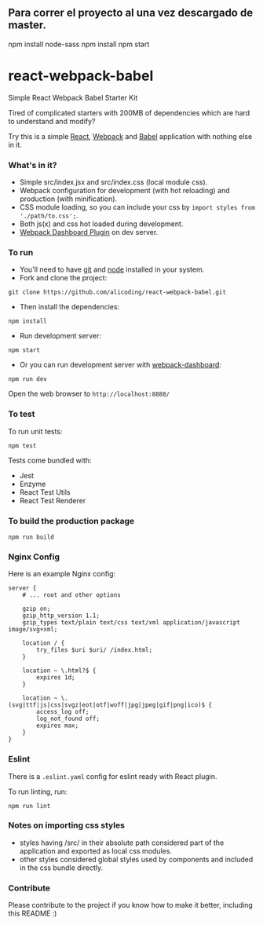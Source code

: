 Para correr el proyecto al una vez descargado de master.
--------------------------------------------------------

npm install node-sass
npm install
npm start


# react-webpack-babel
Simple React Webpack Babel Starter Kit

Tired of complicated starters with 200MB of dependencies which are hard to understand and modify?

Try this is a simple [React](https://facebook.github.io/react/), [Webpack](http://webpack.github.io/) and [Babel](https://babeljs.io/) application with nothing else in it.

### What's in it?

* Simple src/index.jsx and src/index.css (local module css).
* Webpack configuration for development (with hot reloading) and production (with minification).
* CSS module loading, so you can include your css by ```import styles from './path/to.css';```.
* Both js(x) and css hot loaded during development.
* [Webpack Dashboard Plugin](https://github.com/FormidableLabs/webpack-dashboard) on dev server.

### To run

* You'll need to have [git](https://git-scm.com/) and [node](https://nodejs.org/en/) installed in your system.
* Fork and clone the project:

```
git clone https://github.com/alicoding/react-webpack-babel.git
```

* Then install the dependencies:

```
npm install
```

* Run development server:

```
npm start
```

* Or you can run development server with [webpack-dashboard](https://github.com/FormidableLabs/webpack-dashboard):

```
npm run dev
```

Open the web browser to `http://localhost:8888/`

### To test
To run unit tests:

```
npm test
```

Tests come bundled with:

* Jest
* Enzyme
* React Test Utils
* React Test Renderer

### To build the production package

```
npm run build
```

### Nginx Config

Here is an example Nginx config:

```
server {
	# ... root and other options

	gzip on;
	gzip_http_version 1.1;
	gzip_types text/plain text/css text/xml application/javascript image/svg+xml;

	location / {
		try_files $uri $uri/ /index.html;
	}

	location ~ \.html?$ {
		expires 1d;
	}

	location ~ \.(svg|ttf|js|css|svgz|eot|otf|woff|jpg|jpeg|gif|png|ico)$ {
		access_log off;
		log_not_found off;
		expires max;
	}
}
```

### Eslint
There is a `.eslint.yaml` config for eslint ready with React plugin.

To run linting, run:

```
npm run lint
```

### Notes on importing css styles
* styles having /src/ in their absolute path considered part of the application and exported as local css modules.
* other styles considered global styles used by components and included in the css bundle directly.

### Contribute
Please contribute to the project if you know how to make it better, including this README :)
